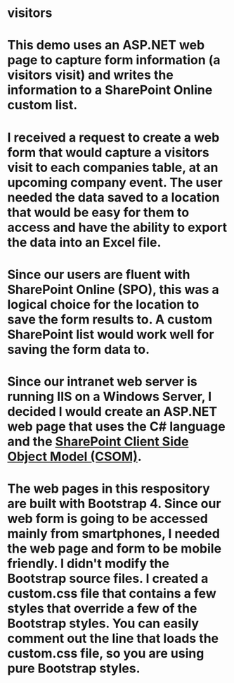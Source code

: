 # visitors
# This demo uses an ASP.NET web page to capture form information (a visitors visit) and writes the information to a SharePoint Online custom list.
#
# I received a request to create a web form that would capture a visitors visit to each companies table, at an upcoming company event.  The user needed the data saved to a location that would be easy for them to access and have the ability to export the data into an Excel file.
#
# Since our users are fluent with SharePoint Online (SPO), this was a logical choice for the location to save the form results to.  A custom SharePoint list would work well for saving the form data to.  
#
# Since our intranet web server is running IIS on a Windows Server, I decided I would create an ASP.NET web page that uses the C# language and the <a href="https://docs.microsoft.com/en-us/sharepoint/dev/sp-add-ins/complete-basic-operations-using-sharepoint-client-library-code" target="_blank">SharePoint Client Side Object Model (CSOM)</a>.  
#
# The web pages in this respository are built with Bootstrap 4.  Since our web form is going to be accessed mainly from smartphones, I needed the web page and form to be mobile friendly.  I didn't modify the Bootstrap source files.  I created a custom.css file that contains a few styles that override a few of the Bootstrap styles.  You can easily comment out the line that loads the custom.css file, so you are using pure Bootstrap styles.  